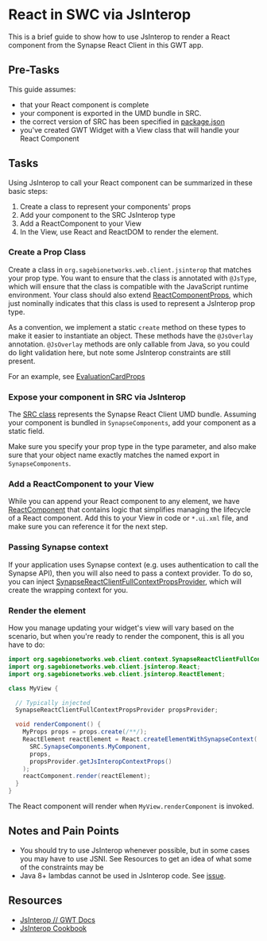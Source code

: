 # React in SWC via JsInterop

This is a brief guide to show how to use JsInterop to render a React component from the Synapse React Client in this GWT app.

## Pre-Tasks

This guide assumes:

- that your React component is complete
- your component is exported in the UMD bundle in SRC.
- the correct version of SRC has been specified in [package.json](../package.json)
- you've created GWT Widget with a View class that will handle your React Component

## Tasks

Using JsInterop to call your React component can be summarized in these basic steps:

1. Create a class to represent your components' props
1. Add your component to the SRC JsInterop type
1. Add a ReactComponent to your View
1. In the View, use React and ReactDOM to render the element.

### Create a Prop Class

Create a class in `org.sagebionetworks.web.client.jsinterop` that matches your prop type. You want to ensure that the class is annotated with `@JsType`, which will ensure that the class is compatible with the JavaScript runtime environment. Your class should also extend [ReactComponentProps](../src/main/java/org/sagebionetworks/web/client/jsinterop/ReactComponentProps.java), which just nominally indicates that this class is used to represent a JsInterop prop type.

As a convention, we implement a static `create` method on these types to make it easier to instantiate an object. These methods have the `@JsOverlay` annotation. `@JsOverlay` methods are only callable from Java, so you could do light validation here, but note some JsInterop constraints are still present.

For an example, see [EvaluationCardProps](../src/main/java/org/sagebionetworks/web/client/jsinterop/EvaluationCardProps.java)

### Expose your component in SRC via JsInterop

The [SRC class](../src/main/java/org/sagebionetworks/web/client/jsinterop/SRC.java) represents the Synapse React Client UMD bundle. Assuming your component is bundled in `SynapseComponents`, add your component as a static field.

Make sure you specify your prop type in the type parameter, and also make sure that your object name exactly matches the named export in `SynapseComponents`.

### Add a ReactComponent to your View

While you can append your React component to any element, we have [ReactComponent](../src/main/java/org/sagebionetworks/web/client/widget/ReactComponent.java) that contains logic that simplifies managing the lifecycle of a React component. Add this to your View in code or `*.ui.xml` file, and make sure you can reference it for the next step.

### Passing Synapse context

If your application uses Synapse context (e.g. uses authentication to call the Synapse API), then you will also need to pass a context provider. To do so, you can inject [SynapseReactClientFullContextPropsProvider](../src/main/java/org/sagebionetworks/web/client/context/SynapseReactClientFullContextPropsProvider.java), which will create the wrapping context for you.

### Render the element

How you manage updating your widget's view will vary based on the scenario, but when you're ready to render the component, this is all you have to do:

```java
import org.sagebionetworks.web.client.context.SynapseReactClientFullContextPropsProvider;
import org.sagebionetworks.web.client.jsinterop.React;
import org.sagebionetworks.web.client.jsinterop.ReactElement;

class MyView {

  // Typically injected
  SynapseReactClientFullContextPropsProvider propsProvider;

  void renderComponent() {
    MyProps props = props.create(/**/);
    ReactElement reactElement = React.createElementWithSynapseContext(
      SRC.SynapseComponents.MyComponent,
      props,
      propsProvider.getJsInteropContextProps()
    );
    reactComponent.render(reactElement);
  }
}

```

The React component will render when `MyView.renderComponent` is invoked.

## Notes and Pain Points

- You should try to use JsInterop whenever possible, but in some cases you may have to use JSNI. See Resources to get an idea of what some of the constraints may be
- Java 8+ lambdas cannot be used in JsInterop code. See [issue](https://github.com/gwtproject/gwt/issues/9354).

## Resources

- [JsInterop // GWT Docs](http://www.gwtproject.org/doc/latest/DevGuideCodingBasicsJsInterop.html)
- [JsInterop Cookbook](https://github.com/google/j2cl/blob/master/docs/jsinterop-by-example.md)

